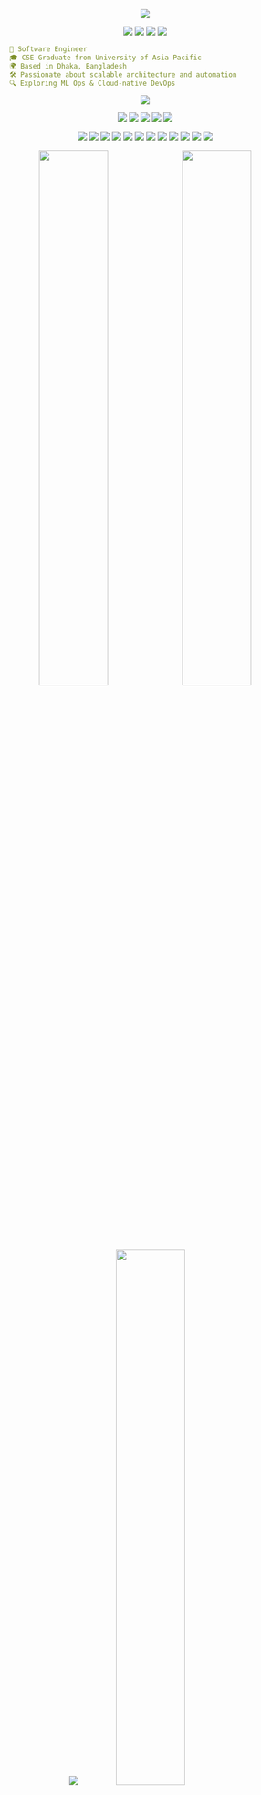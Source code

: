 <!-- Profile Header -->
<p align="center">
  <img src="https://readme-typing-svg.herokuapp.com?font=Fira+Code&weight=700&size=25&pause=1000&color=E94D5F&center=true&vCenter=true&width=900&lines=Hey+there+%F0%9F%91%8B%2C+I'm+Imran+Nazir+Emon!;Backend+Engineer+%7C+DevOps+Enthusiast+%7C+Lifelong+Learner" />
</p>

<p align="center">
  <a href="https://emon.com.bd"><img src="https://img.shields.io/badge/Website-emon.com.bd-blueviolet?style=for-the-badge&logo=Google-Chrome&logoColor=white" /></a>
  <a href="https://linkedin.com/in/emoncse"><img src="https://img.shields.io/badge/LinkedIn-Imran_Nazir-0A66C2?style=for-the-badge&logo=linkedin&logoColor=white" /></a>
  <a href="mailto:imran.uapcse@gmail.com"><img src="https://img.shields.io/badge/Gmail-imran.uapcse@gmail.com-D14836?style=for-the-badge&logo=gmail&logoColor=white" /></a>
  <a href="https://t.me/emoncse"><img src="https://img.shields.io/badge/Telegram-@emoncse-229ED9?style=for-the-badge&logo=telegram&logoColor=white" /></a>
</p>


```yaml
  💼 Software Engineer
  🎓 CSE Graduate from University of Asia Pacific
  🌍 Based in Dhaka, Bangladesh
  🛠️ Passionate about scalable architecture and automation
  🔍 Exploring ML Ops & Cloud-native DevOps
```

<p align="center">
  <img src="https://skillicons.dev/icons?i=python,cpp,go,js,java,android" />
</p>

<p align="center">
  <img src="https://img.shields.io/badge/Django-092E20?style=for-the-badge&logo=django&logoColor=white" />
  <img src="https://img.shields.io/badge/DjangoREST-ff1709?style=for-the-badge&logo=fastapi&logoColor=white" />
  <img src="https://img.shields.io/badge/FastAPI-005571?style=for-the-badge&logo=fastapi" />
  <img src="https://img.shields.io/badge/Gin-00ADD8?style=for-the-badge&logo=go&logoColor=white" />
  <img src="https://img.shields.io/badge/Odoo-714B67?style=for-the-badge&logo=odoo&logoColor=white" />
</p>

<p align="center">
  <img src="https://img.shields.io/badge/Cloudflare-F38020?style=for-the-badge&logo=cloudflare&logoColor=white" />
  <img src="https://img.shields.io/badge/Linux-FCC624?style=for-the-badge&logo=linux&logoColor=black" />
  <img src="https://img.shields.io/badge/Docker-2496ED?style=for-the-badge&logo=docker&logoColor=white" />
  <img src="https://img.shields.io/badge/Jenkins-D24939?style=for-the-badge&logo=jenkins&logoColor=white" />
  <img src="https://img.shields.io/badge/Prometheus-E6522C?style=for-the-badge&logo=prometheus&logoColor=white" />
  <img src="https://img.shields.io/badge/Grafana-F46800?style=for-the-badge&logo=grafana&logoColor=white" />
  <img src="https://img.shields.io/badge/Nginx-009639?style=for-the-badge&logo=nginx&logoColor=white" />
  <img src="https://img.shields.io/badge/Ansible-EE0000?style=for-the-badge&logo=ansible&logoColor=white" />
  <img src="https://img.shields.io/badge/Hadoop-66CCFF?style=for-the-badge&logo=apachehadoop&logoColor=black" />
  <img src="https://img.shields.io/badge/AWS-232F3E?style=for-the-badge&logo=amazonaws&logoColor=white" />
  <img src="https://img.shields.io/badge/GCP-4285F4?style=for-the-badge&logo=googlecloud&logoColor=white" />
  <img src="https://img.shields.io/badge/Azure-0078D4?style=for-the-badge&logo=microsoftazure&logoColor=white" />
</p>

<p align="center">
  <img src="https://github-readme-stats.vercel.app/api?username=emoncse&show_icons=true&theme=tokyonight&hide=prs" width="49%" />
  <img src="https://github-readme-streak-stats.herokuapp.com/?user=emoncse&theme=tokyonight" width="49%" />
</p>
<p align="center">
  <img src="https://github-profile-summary-cards.vercel.app/api/cards/profile-details?username=emoncse&theme=tokyonight" />
  <img src="https://github-profile-summary-cards.vercel.app/api/cards/repos-per-language?username=emoncse&theme=tokyonight" width="49%" />
  <img src="https://github-profile-summary-cards.vercel.app/api/cards/most-commit-language?username=emoncse&theme=tokyonight" width="49%" />
</p>

### ⏱️ Coding Time
<p align="center">
  <img src="https://wakatime.com/badge/user/3c1afc84-ed1f-42bb-a108-3d65064a0c3e.svg" alt="Wakatime" />
</p>

### 🔗 Connect With Me
<p align="center">
  <a href="mailto:imran.uapcse@gmail.com"><img src="https://img.shields.io/badge/Email-imran.uapcse@gmail.com-EA4335?style=flat-square&logo=gmail&logoColor=white" /></a>
  <a href="https://t.me/emoncse"><img src="https://img.shields.io/badge/Telegram-emoncse-229ED9?style=flat-square&logo=telegram&logoColor=white" /></a>
  <a href="https://gist.github.com/emoncse"><img src="https://img.shields.io/badge/Gist-emoncse-black?style=flat-square&logo=github" /></a>
</p>



### 👁️‍🗨️ Visitor Count
<p align="center">
  <img src="https://hits.seeyoufarm.com/api/count/incr/badge.svg?url=https%3A%2F%2Fgithub.com%2Femoncse&count_bg=%230ACF83&title_bg=%23000000&icon=github.svg&icon_color=white&title=Visitors&edge_flat=false"/>
</p>

<p align="center">
  <samp>“Passion fuels innovation — keep building, keep sharing.”</samp>  
</p>

<p align="center">
  <img src="https://capsule-render.vercel.app/api?type=waving&height=90&color=auto&section=footer"/>
</p>
